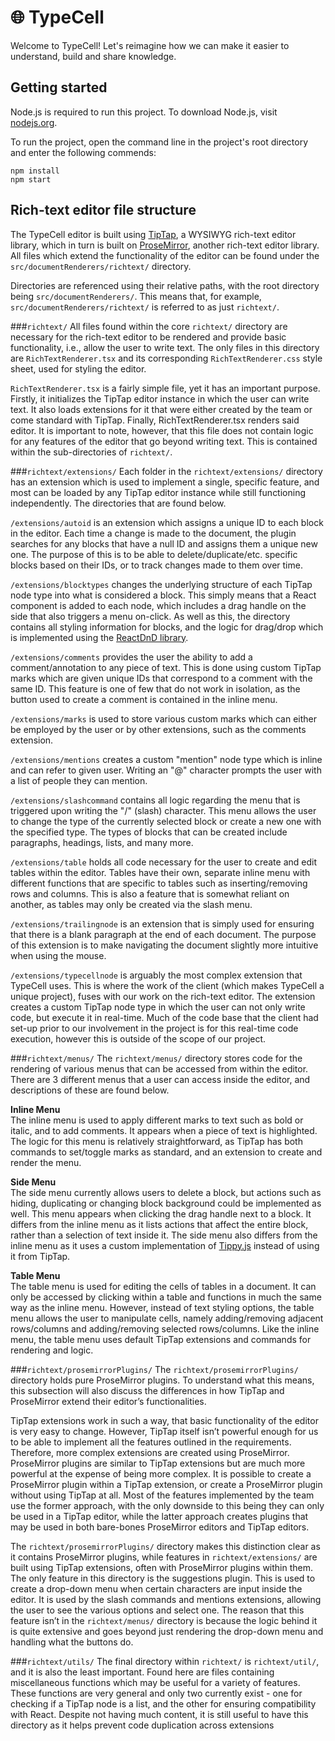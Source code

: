# 🌐 TypeCell

Welcome to TypeCell! Let's reimagine how we can make it easier to understand, build and share knowledge.

## Getting started
Node.js is required to run this project. To download Node.js, visit [nodejs.org](https://nodejs.org/en/).

To run the project, open the command line in the project's root directory and enter the following commends:

    npm install
    npm start

## Rich-text editor file structure
The TypeCell editor is built using [TipTap](https://www.tiptap.dev/), a WYSIWYG rich-text editor library, which in turn
is built on [ProseMirror](https://prosemirror.net/), another rich-text editor library. All files which extend the functionality of the editor can be 
found under the `src/documentRenderers/richtext/` directory.

Directories are referenced using their relative paths, with the root directory being `src/documentRenderers/`. This 
means that, for example, `src/documentRenderers/richtext/` is referred to as just `richtext/`.

###`richtext/`
All files found within the core `richtext/` directory are necessary for the rich-text editor to be rendered and provide
basic functionality, i.e., allow the user to write text. The only files in this directory are `RichTextRenderer.tsx`
and its corresponding `RichTextRenderer.css` style sheet, used for styling the editor.

`RichTextRenderer.tsx` is a fairly simple file, yet it has an important purpose. Firstly, it initializes the TipTap
editor instance in which the user can write text. It also loads extensions for it that were either created by the
team or come standard with TipTap. Finally, RichTextRenderer.tsx renders said editor. It is important to
note, however, that this file does not contain logic for any features of the editor that go beyond writing text.
This is contained within the sub-directories of `richtext/`.

###`richtext/extensions/`
Each folder in the `richtext/extensions/` directory has an extension which is used to implement a single,
specific feature, and most can be loaded by any TipTap editor instance while still functioning independently.
The directories that are found below.

`/extensions/autoid` is an extension which assigns a unique ID to each block in the editor. Each time a change
is made to the document, the plugin searches for any blocks that have a null ID and assigns them a unique
new one. The purpose of this is to be able to delete/duplicate/etc. specific blocks based on their IDs, or to
track changes made to them over time.

`/extensions/blocktypes` changes the underlying structure of each TipTap node type into what is considered
a block. This simply means that a React component is added to each node, which includes a drag handle
on the side that also triggers a menu on-click. As well as this, the directory contains all styling
information for blocks, and the logic for drag/drop which is implemented using the [ReactDnD library](https://react-dnd.github.io/react-dnd/about).

`/extensions/comments` provides the user the ability to add a comment/annotation to any piece of text. This
is done using custom TipTap marks which are given unique IDs that correspond to a comment with the same
ID. This feature is one of few that do not work in isolation, as the button used to create a comment is contained
in the inline menu.

`/extensions/marks` is used to store various custom marks which can either be employed by the user or by
other extensions, such as the comments extension.

`/extensions/mentions` creates a custom "mention" node type which is inline and can refer to given user.
Writing an "@" character prompts the user with a list of people they can mention.

`/extensions/slashcommand` contains all logic regarding the menu that is triggered upon writing the "/" (slash)
character. This menu allows the user to change the type of the currently selected block or create a new one
with the specified type. The types of blocks that can be created include paragraphs, headings, lists, and many
more.

`/extensions/table` holds all code necessary for the user to create and edit tables within the editor. Tables have
their own, separate inline menu with different functions that are specific to tables such as inserting/removing
rows and columns. This is also a feature that is somewhat reliant on another, as tables may only be created
via the slash menu.

`/extensions/trailingnode` is an extension that is simply used for ensuring that there is a blank paragraph
at the end of each document. The purpose of this extension is to make navigating the document slightly more
intuitive when using the mouse.

`/extensions/typecellnode` is arguably the most complex extension that TypeCell uses. This is where the
work of the client (which makes TypeCell a unique project), fuses with our work on the rich-text editor. The
extension creates a custom TipTap node type in which the user can not only write code, but execute it in
real-time. Much of the code base that the client had set-up prior to our involvement in the project is for this
real-time code execution, however this is outside of the scope of our project.

###`richtext/menus/`
The `richtext/menus/` directory stores code for the rendering of various menus that can be accessed from within
the editor. There are 3 different menus that a user can access inside the editor, and descriptions of these are
found below.

**Inline Menu** \
The inline menu is used to apply different marks to text such as bold or italic, and to add comments. It appears
when a piece of text is highlighted. The logic for this menu is relatively straightforward, as TipTap has both
commands to set/toggle marks as standard, and an extension to create and render the menu.

**Side Menu** \
The side menu currently allows users to delete a block, but actions such as hiding, duplicating or changing
block background could be implemented as well. This menu appears when clicking the drag handle next to a
block. It differs from the inline menu as it lists actions that affect the entire block, rather than a selection of
text inside it. The side menu also differs from the inline menu as it uses a custom implementation of [Tippy.js](https://atomiks.github.io/tippyjs/)
instead of using it from TipTap.

**Table Menu** \
The table menu is used for editing the cells of tables in a document. It can only be accessed by clicking within a
table and functions in much the same way as the inline menu. However, instead of text styling options, the table
menu allows the user to manipulate cells, namely adding/removing adjacent rows/columns and adding/removing
selected rows/columns. Like the inline menu, the table menu uses default TipTap extensions and commands
for rendering and logic.

###`richtext/prosemirrorPlugins/`
The `richtext/prosemirrorPlugins/` directory holds pure ProseMirror plugins. To understand what this
means, this subsection will also discuss the differences in how TipTap and ProseMirror extend their editor’s
functionalities.

TipTap extensions work in such a way, that basic functionality of the editor is very easy to change. However,
TipTap itself isn’t powerful enough for us to be able to implement all the features outlined in the requirements.
Therefore, more complex extensions are created using ProseMirror. ProseMirror plugins are similar to TipTap
extensions but are much more powerful at the expense of being more complex. It is possible to create a ProseMirror plugin within a TipTap extension, or create a ProseMirror plugin without using TipTap at all. Most of
the features implemented by the team use the former approach, with the only downside to this being they can
only be used in a TipTap editor, while the latter approach creates plugins that may be used in both bare-bones
ProseMirror editors and TipTap editors.

The `richtext/prosemirrorPlugins/` directory makes this distinction clear as it contains ProseMirror plugins,
while features in `richtext/extensions/` are built using TipTap extensions, often with ProseMirror plugins
within them. The only feature in this directory is the suggestions plugin. This is used to create a drop-down
menu when certain characters are input inside the editor. It is used by the slash commands and mentions
extensions, allowing the user to see the various options and select one. The reason that this feature isn’t in the
`richtext/menus/` directory is because the logic behind it is quite extensive and goes beyond just rendering the
drop-down menu and handling what the buttons do.

###`richtext/utils/`
The final directory within `richtext/` is `richtext/util/`, and it is also the least important. Found here are
files containing miscellaneous functions which may be useful for a variety of features. These functions are very
general and only two currently exist - one for checking if a TipTap node is a list, and the other for ensuring
compatibility with React. Despite not having much content, it is still useful to have this directory as it helps
prevent code duplication across extensions